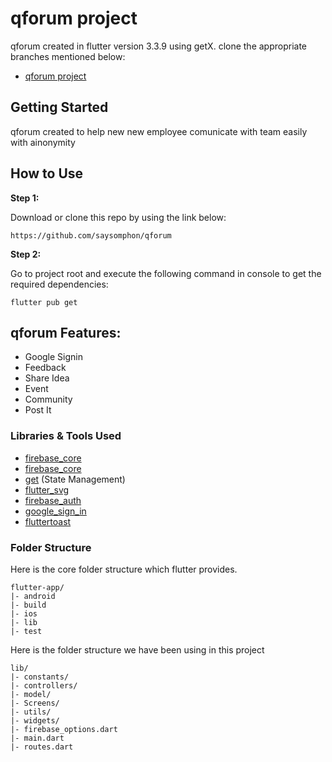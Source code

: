 # qforum project

qforum created in flutter version 3.3.9 using getX. clone the appropriate branches mentioned below:

- [qforum project](https://github.com/saysomphon/qforum)

## Getting Started

qforum created to help new new employee comunicate with team easily with ainonymity

## How to Use 

**Step 1:**

Download or clone this repo by using the link below:

```
https://github.com/saysomphon/qforum
```

**Step 2:**

Go to project root and execute the following command in console to get the required dependencies: 

```
flutter pub get 
```

## qforum Features:

* Google Signin
* Feedback
* Share Idea
* Event
* Community 
* Post It

### Libraries & Tools Used

* [firebase_core](https://pub.dev/packages/firebase_core)
* [firebase_core](https://pub.dev/packages/cloud_firestore)
* [get](https://pub.dev/packages/get) (State Management)
* [flutter_svg](https://pub.dev/packages/flutter_svg) 
* [firebase_auth](https://pub.dev/packages/firebase_auth) 
* [google_sign_in](https://pub.dev/packages/google_sign_in) 
* [fluttertoast](https://pub.dev/packages/fluttertoast) 

### Folder Structure
Here is the core folder structure which flutter provides.

```
flutter-app/
|- android
|- build
|- ios
|- lib
|- test
```

Here is the folder structure we have been using in this project

```
lib/
|- constants/
|- controllers/
|- model/
|- Screens/
|- utils/
|- widgets/
|- firebase_options.dart
|- main.dart
|- routes.dart
```
